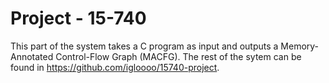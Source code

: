 # Project - 15-740

This part of the system takes a C program as input and outputs a Memory-Annotated Control-Flow Graph (MACFG). The rest of the sytem can be found in https://github.com/igloooo/15740-project.
